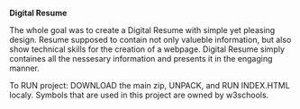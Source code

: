 <p style="text-aligh:center;" style="text-size: 12px;"><strong>Digital Resume</strong></p>
The whole goal was to create a Digital Resume with simple yet pleasing design. Resume supposed to contain not only valueble information, but also show technical skills for the creation of a webpage.
Digital Resume simply containes all the nessesary information and presents it in the engaging manner.

To RUN project: DOWNLOAD the main zip, UNPACK, and RUN INDEX.HTML localy.
Symbols that are used in this project are owned by w3schools.
